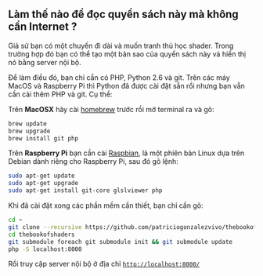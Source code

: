 ## Làm thế nào để đọc quyển sách này mà không cần Internet ?

Giả sử bạn có một chuyến đi dài và muốn tranh thủ học shader. Trong trường hợp đó bạn có thể tạo một bản sao của quyển sách này và hiển thị nó bằng server nội bộ.

Để làm điều đó, bạn chỉ cần có PHP, Python 2.6 và git. Trên các máy MacOS và Raspberry Pi thì Python đã được cài đặt sẵn rồi nhưng bạn vẫn cần cài thêm PHP và git. Cụ thể:

Trên **MacOSX** hãy cài [homebrew](http://brew.sh/) trước rồi mở terminal ra và gõ:

```bash
brew update
brew upgrade
brew install git php
```

Trên **Raspberry Pi** bạn cần cài [Raspbian](https://www.raspberrypi.org/downloads/raspbian/), là một phiên bản Linux dựa trên Debian dành riêng cho Raspberry Pi, sau đó gõ lệnh:

```bash
sudo apt-get update
sudo apt-get upgrade
sudo apt-get install git-core glslviewer php
```

Khi đã cài đặt xong các phần mềm cần thiết, bạn chỉ cần gõ:

```bash
cd ~
git clone --recursive https://github.com/patriciogonzalezvivo/thebookofshaders.git
cd thebookofshaders
git submodule foreach git submodule init && git submodule update
php -S localhost:8000
```

Rồi truy cập server nội bộ ở địa chỉ [`http://localhost:8000/`](http://localhost:8000/)
